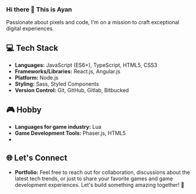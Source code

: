 ### Hi there 👋 This is Ayan
Passionate about pixels and code, I'm on a mission to craft exceptional digital experiences. 

## 💻 Tech Stack
- **Languages:** JavaScript (ES6+), TypeScript, HTML5, CSS3
- **Frameworks/Libraries:** React.js, Angular.js
- **Platform:** Node.js
- **Styling:** Sass, Styled Components
- **Version Control:** Git, GitHub, Gitlab, Bitbucked

## 🎮 Hobby
- **Languages for game industry:** Lua
- **Game Development Tools:** Phaser.js, HTML5
- 
## 🌐 Let's Connect
- **Portfolio:**
Feel free to reach out for collaboration, discussions about the latest tech trends, or just to share your favorite games and game development experiences. Let's build something amazing together! 🚀

